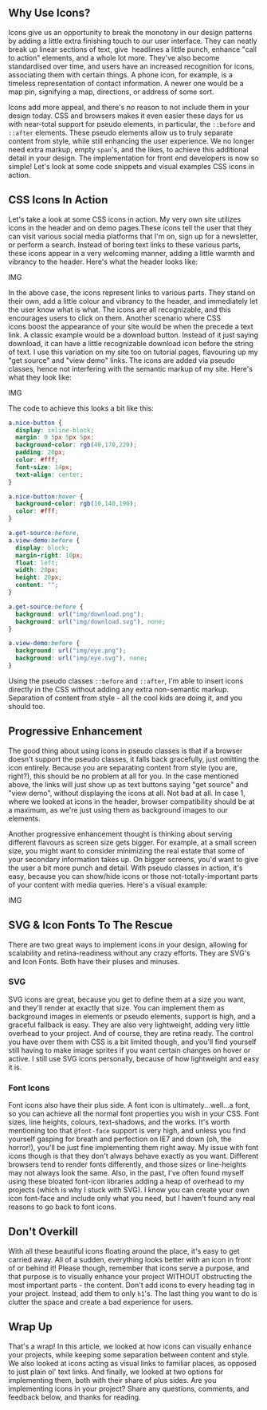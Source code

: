 ## Why Use Icons?

Icons give us an opportunity to break the monotony in our design patterns by adding a little extra finishing touch to our user interface. They can neatly break up linear sections of text, give  headlines a little punch, enhance "call to action" elements, and a whole lot more. They've also become standardised over time, and users have an increased recognition for icons, associating them with certain things. A phone icon, for example, is a timeless representation of contact information. A newer one would be a map pin, signifying a map, directions, or address of some sort.

Icons add more appeal, and there's no reason to not include them in your design today. CSS and browsers makes it even easier these days for us with near-total support for pseudo elements, in particular, the `::before` and `::after` elements. These pseudo elements allow us to truly separate content from style, while still enhancing the user experience. We no longer need extra markup, empty `span`'s, and the likes, to achieve this additional detail in your design. The implementation for front end developers is now so simple! Let's look at some code snippets and visual examples CSS icons in action.

## CSS Icons In Action

Let's take a look at some CSS icons in action. My very own site utilizes icons in the header and on demo pages.These icons tell the user that they can visit various social media platforms that I'm on, sign up for a newsletter, or perform a search. Instead of boring text links to these various parts, these icons appear in a very welcoming manner, adding a little warmth and vibrancy to the header. Here's what the header looks like:

IMG

In the above case, the icons represent links to various parts. They stand on their own, add a little colour and vibrancy to the header, and immediately let the user know what is what. The icons are all recognizable, and this encourages users to click on them. Another scenario where CSS icons boost the appearance of your site would be when the precede a text link. A classic example would be a download button. Instead of it just saying download, it can have a little recognizable download icon before the string of text. I use this variation on my site too on tutorial pages, flavouring up my "get source" and "view demo" links. The icons are added via pseudo classes, hence not interfering with the semantic markup of my site. Here's what they look like:

IMG

The code to achieve this looks a bit like this:

```css
a.nice-button {
  display: inline-block;
  margin: 0 5px 5px 5px;
  background-color: rgb(40,170,220);
  padding: 20px;
  color: #fff;
  font-size: 14px;
  text-align: center;
}

a.nice-button:hover {
  background-color: rgb(10,140,190);
  color: #fff;
}

a.get-source:before,
a.view-demo:before {
  display: block;
  margin-right: 10px;
  float: left;
  width: 20px;
  height: 20px;
  content: "";
}

a.get-source:before {
  background: url("img/download.png");
  background: url("img/download.svg"), none;
}

a.view-demo:before {
  background: url("img/eye.png");
  background: url("img/eye.svg"), none;
}
```

Using the pseudo classes `::before` and `::after`, I'm able to insert icons directly in the CSS without adding any extra non-semantic markup. Separation of content from style - all the cool kids are doing it, and you should too.

## Progressive Enhancement

The good thing about using icons in pseudo classes is that if a browser doesn't support the pseudo classes, it falls back gracefully, just omitting the icon entirely. Because you are separating content from style (you are, right?), this should be no problem at all for you. In the case mentioned above, the links will just show up as text buttons saying "get source" and "view demo", without displaying the icons at all. Not bad at all. In case 1, where we looked at icons in the header, browser compatibility should be at a maximum, as we're just using them as background images to our elements.

Another progressive enhancement thought is thinking about serving different flavours as screen size gets bigger. For example, at a small screen size, you might want to consider minimizing the real estate that some of your secondary information takes up. On bigger screens, you'd want to give the user a bit more punch and detail. With pseudo classes in action, it's easy, because you can show/hide icons or those not-totally-important parts of your content with media queries. Here's a visual example:

IMG

## SVG &amp; Icon Fonts To The Rescue

There are two great ways to implement icons in your design, allowing for scalability and retina-readiness without any crazy efforts. They are SVG's and Icon Fonts. Both have their pluses and minuses.

### SVG

SVG icons are great, because you get to define them at a size you want, and they'll render at exactly that size. You can implement them as background images in elements or pseudo elements, support is high, and a graceful fallback is easy. They are also very lightweight, adding very little overhead to your project. And of course, they are retina ready. The control you have over them with CSS is a bit limited though, and you'll find yourself still having to make image sprites if you want certain changes on hover or active. I still use SVG icons personally, because of how lightweight and easy it is.

### Font Icons

Font icons also have their plus side. A font icon is ultimately...well...a font, so you can achieve all the normal font properties you wish in your CSS. Font sizes, line heights, colours, text-shadows, and the works. It's worth mentioning too that `@font-face` support is very high, and unless you find yourself gasping for breath and perfection on IE7 and down (oh, the horror!), you'll be just fine implementing them right away. My issue with font icons though is that they don't always behave exactly as you want. Different browsers tend to render fonts differently, and those sizes or line-heights may not always look the same. Also, in the past, I've often found myself using these bloated font-icon libraries adding a heap of overhead to my projects (which is why I stuck with SVG). I know you can create your own icon font-face and include only what you need, but I haven't found any real reasons to go back to font icons.

## Don't Overkill

With all these beautiful icons floating around the place, it's easy to get carried away. All of a sudden, everything looks better with an icon in front of or behind it! Please though, remember that icons serve a purpose, and that purpose is to visually enhance your project WITHOUT obstructing the most important parts - the content. Don't add icons to every heading tag in your project. Instead, add them to only `h1`'s. The last thing you want to do is clutter the space and create a bad experience for users.

## Wrap Up

That's a wrap! In this article, we looked at how icons can visually enhance your projects, while keeping some separation between content and style. We also looked at icons acting as visual links to familiar places, as opposed to just plain ol' text links. And finally, we looked at two options for implementing them, both with their share of plus sides. Are you implementing icons in your project? Share any questions, comments, and feedback below, and thanks for reading.